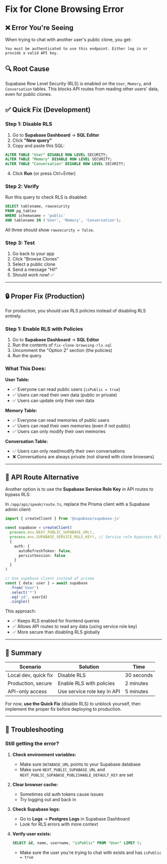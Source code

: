 # Fix for Clone Browsing Error

## ❌ Error You're Seeing

When trying to chat with another user's public clone, you get:
```
You must be authenticated to use this endpoint. Either log in or provide a valid API key.
```

## 🔍 Root Cause

Supabase Row Level Security (RLS) is enabled on the `User`, `Memory`, and `Conversation` tables. This blocks API routes from reading other users' data, even for public clones.

## ✅ Quick Fix (Development)

### Step 1: Disable RLS

1. Go to **Supabase Dashboard** → **SQL Editor**
2. Click **"New query"**
3. Copy and paste this SQL:

```sql
ALTER TABLE "User" DISABLE ROW LEVEL SECURITY;
ALTER TABLE "Memory" DISABLE ROW LEVEL SECURITY;
ALTER TABLE "Conversation" DISABLE ROW LEVEL SECURITY;
```

4. Click **Run** (or press Ctrl+Enter)

### Step 2: Verify

Run this query to check RLS is disabled:

```sql
SELECT tablename, rowsecurity
FROM pg_tables
WHERE schemaname = 'public'
AND tablename IN ('User', 'Memory', 'Conversation');
```

All three should show `rowsecurity = false`.

### Step 3: Test

1. Go back to your app
2. Click "Browse Clones"
3. Select a public clone
4. Send a message "Hi!"
5. Should work now! ✅

---

## 🔒 Proper Fix (Production)

For production, you should use RLS policies instead of disabling RLS entirely.

### Step 1: Enable RLS with Policies

1. Go to **Supabase Dashboard** → **SQL Editor**
2. Run the contents of `fix-clone-browsing-rls.sql` 
3. Uncomment the "Option 2" section (the policies)
4. Run the query

### What This Does:

**User Table:**
- ✅ Everyone can read public users (`isPublic = true`)
- ✅ Users can read their own data (public or private)
- ✅ Users can update only their own data

**Memory Table:**
- ✅ Everyone can read memories of public users
- ✅ Users can read their own memories (even if not public)
- ✅ Users can only modify their own memories

**Conversation Table:**
- ✅ Users can only read/modify their own conversations
- ❌ Conversations are always private (not shared with clone browsers)

---

## 🚀 API Route Alternative

Another option is to use the **Supabase Service Role Key** in API routes to bypass RLS:

In `/app/api/speak/route.ts`, replace the Prisma client with a Supabase admin client:

```typescript
import { createClient } from '@supabase/supabase-js'

const supabase = createClient(
  process.env.NEXT_PUBLIC_SUPABASE_URL!,
  process.env.SUPABASE_SERVICE_ROLE_KEY!, // Service role bypasses RLS
  {
    auth: {
      autoRefreshToken: false,
      persistSession: false
    }
  }
)

// Use supabase client instead of prisma
const { data: user } = await supabase
  .from('User')
  .select('*')
  .eq('id', userId)
  .single()
```

This approach:
- ✅ Keeps RLS enabled for frontend queries
- ✅ Allows API routes to read any data (using service role key)
- ✅ More secure than disabling RLS globally

---

## 📝 Summary

| Scenario | Solution | Time |
|----------|----------|------|
| Local dev, quick fix | Disable RLS | 30 seconds |
| Production, secure | Enable RLS with policies | 2 minutes |
| API-only access | Use service role key in API | 5 minutes |

For now, **use the Quick Fix** (disable RLS) to unblock yourself, then implement the proper fix before deploying to production.

---

## 🐛 Troubleshooting

### Still getting the error?

1. **Check environment variables:**
   - Make sure `DATABASE_URL` points to your Supabase database
   - Make sure `NEXT_PUBLIC_SUPABASE_URL` and `NEXT_PUBLIC_SUPABASE_PUBLISHABLE_DEFAULT_KEY` are set

2. **Clear browser cache:**
   - Sometimes old auth tokens cause issues
   - Try logging out and back in

3. **Check Supabase logs:**
   - Go to **Logs** → **Postgres Logs** in Supabase Dashboard
   - Look for RLS errors with more context

4. **Verify user exists:**
   ```sql
   SELECT id, name, username, "isPublic" FROM "User" LIMIT 5;
   ```
   - Make sure the user you're trying to chat with exists and has `isPublic = true`

